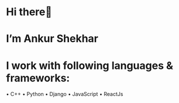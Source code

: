 # Hi there👋


# I’m Ankur Shekhar



# I work with following languages & frameworks:
• C++
• Python
• Django
• JavaScript
• ReactJs

<!---
shekharankur4/shekharankur4 is a ✨ special ✨ repository because its `README.md` (this file) appears on your GitHub profile.
You can click the Preview link to take a look at your changes.
--->
